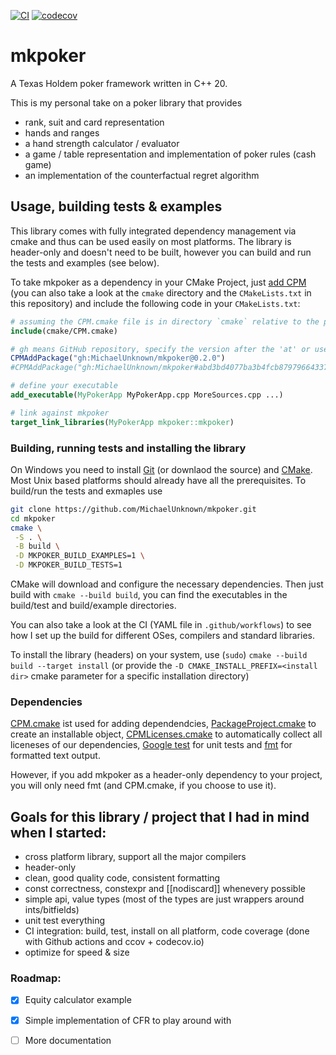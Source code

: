 [![CI](https://github.com/MichaelUnknown/mkpoker/workflows/CI/badge.svg)](https://github.com/MichaelUnknown/mkpoker/actions)
[![codecov](https://codecov.io/gh/MichaelUnknown/mkpoker/branch/main/graph/badge.svg)](https://codecov.io/gh/MichaelUnknown/mkpoker)

# mkpoker
A Texas Holdem poker framework written in C++ 20.

This is my personal take on a poker library that provides
* rank, suit and card representation
* hands and ranges
* a hand strength calculator / evaluator
* a game / table representation and implementation of poker rules (cash game)
* an implementation of the counterfactual regret algorithm

## Usage, building tests & examples

This library comes with fully integrated dependency management via cmake and thus can be used easily on most platforms.
The library is header-only and doesn't need to be built, however you can build and run the tests and examples (see below).

To take mkpoker as a dependency in your CMake Project, just [add CPM](https://github.com/TheLartians/CPM.cmake#adding-cpm) (you can also take
a look at the `cmake` directory and the `CMakeLists.txt` in this repository) and include the following code in your `CMakeLists.txt`:
```cmake
# assuming the CPM.cmake file is in directory `cmake` relative to the project root
include(cmake/CPM.cmake)

# gh means GitHub repository, specify the version after the 'at' or use a hashtag for a specific commit
CPMAddPackage("gh:MichaelUnknown/mkpoker@0.2.0")
#CPMAddPackage("gh:MichaelUnknown/mkpoker#abd3bd4077ba3b4fcb8797966433779fe0f0f629")

# define your executable
add_executable(MyPokerApp MyPokerApp.cpp MoreSources.cpp ...)

# link against mkpoker
target_link_libraries(MyPokerApp mkpoker::mkpoker)
```


### Building, running tests and installing the library
On Windows you need to install [Git](https://git-scm.com/) (or downlaod the source) and [CMake](https://cmake.org/). Most Unix based platforms should already have all the prerequisites.
To build/run the tests and exmaples use
```bash
git clone https://github.com/MichaelUnknown/mkpoker.git
cd mkpoker
cmake \
 -S . \
 -B build \
 -D MKPOKER_BUILD_EXAMPLES=1 \
 -D MKPOKER_BUILD_TESTS=1
 ```
CMake will download and configure the necessary dependencies.
Then just build with `cmake --build build`, you can find the executables in the build/test and build/example directories.

You can also take a look at the CI (YAML file in `.github/workflows`) to see how I set up the build for different OSes, compilers and standard libraries.

To install the library (headers) on your system, use (`sudo`) `cmake --build build --target install` (or provide the `-D CMAKE_INSTALL_PREFIX=<install dir>` cmake parameter for a specific installation directory)


### Dependencies

[CPM.cmake](https://github.com/TheLartians/CPM.cmake) ist used for adding dependendcies, [PackageProject.cmake](https://github.com/TheLartians/PackageProject.cmake)
to create an installable object, [CPMLicenses.cmake](https://github.com/cpm-cmake/CPMLicenses.cmake) to automatically collect all liceneses of our dependencies,
[Google test](https://github.com/google/googletest) for unit tests and [fmt](https://github.com/fmtlib/fmt) for formatted text output.

However, if you add mkpoker as a header-only dependency to your project, you will only need fmt (and CPM.cmake, if you choose to use it).


## Goals for this library / project that I had in mind when I started:

* cross platform library, support all the major compilers
* header-only
* clean, good quality code, consistent formatting
* const correctness, constexpr and  [[nodiscard]] whenevery possible
* simple api, value types (most of the types are just wrappers around ints/bitfields)
* unit test everything
* CI integration: build, test, install on all platform, code coverage (done with Github actions and ccov + codecov.io)
* optimize for speed & size

### Roadmap:

- [x] Equity calculator example
- [x] Simple implementation of CFR to play around with
- [ ] More documentation


